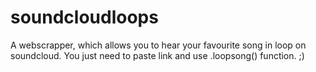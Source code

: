 # soundcloudloops
A webscrapper, which allows you to hear your favourite song in loop on soundcloud. You just need to paste link and use .loopsong() function. ;)
